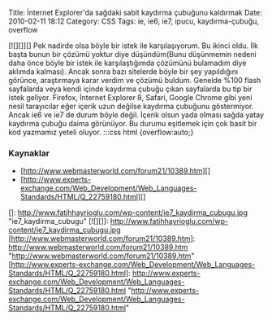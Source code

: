 Title: İnternet Explorer&#039;da sağdaki sabit kaydırma çubuğunu kaldırmak
Date: 2010-02-11 18:12
Category: CSS
Tags: ie, ie6, ie7, ipucu, kaydırma-çubuğu, overflow

[![][]][] Pek nadirde olsa böyle bir istek ile karşılaşıyorum. Bu ikinci
oldu. İlk başta bunun bir çözümü yoktur diye düşündüm(Bunu düşünmemin
nedeni daha önce böyle bir istek ile karşılaştığımda çözümünü bulamadım
diye aklımda kalması). Ancak sonra bazı sitelerde böyle bir şey
yapıldığını görünce, araştırmaya karar verdim ve çözümü buldum. Genelde
%100 flash sayfalarda veya kendi içinde kaydırma çubuğu çıkan sayfalarda
bu tip bir istek geliyor. Firefox, İnternet Explorer 8, Safari, Google
Chrome gibi yeni nesil tarayıcılar eğer içerik uzun değilse kaydırma
çubuğunu göstermiyor. Ancak ie6 ve ie7 de durum böyle değil. İçerik
olsun yada olması sağda yatay kaydırma çubuğu daima görünüyor. Bu durumu
eşitlemek için çok basit bir kod yazmamız yeteli oluyor. 	:::css
	 html
{overflow:auto;} 

### Kaynaklar

-   [http://www.webmasterworld.com/forum21/10389.htm][]
-   [http://www.experts-exchange.com/Web_Development/Web_Languages-Standards/HTML/Q_22759180.html][]

</p>

  []: http://www.fatihhayrioglu.com/wp-content/ie7_kaydirma_cubugu.jpg
    "ie7_kaydirma_cubugu"
  [![][]]: http://www.fatihhayrioglu.com/wp-content/ie7_kaydirma_cubugu.jpg
  [http://www.webmasterworld.com/forum21/10389.htm]: http://www.webmasterworld.com/forum21/10389.htm
    "http://www.webmasterworld.com/forum21/10389.htm"
  [http://www.experts-exchange.com/Web_Development/Web_Languages-Standards/HTML/Q_22759180.html]:
    http://www.experts-exchange.com/Web_Development/Web_Languages-Standards/HTML/Q_22759180.html
    "http://www.experts-exchange.com/Web_Development/Web_Languages-Standards/HTML/Q_22759180.html"

